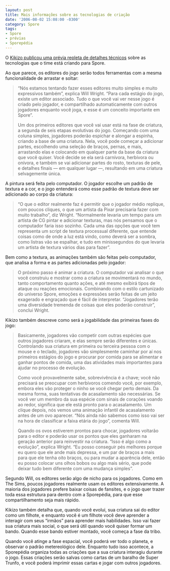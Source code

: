 ```yaml
---
layout: post
title: Mais informações sobre as tecnologias de criação
date: '2006-08-02 15:08:00 -0300'
category: Spore
tags:
- Spore
- prévias
- Sporepédia
---
```

O [Kikizo publicou uma prévia repleta de detalhes técnicos](http://games.kikizo.com/news/200607/141_p1.asp) sobre as tecnologias que o time está criando para Spore.

Ao que parece, os editores do jogo serão todos ferramentas com a mesma funcionalidade de arrastar e soltar:

> “Nós estamos tentando fazer esses editores muito simples e muito expressivos também”, explica Will Wright. “Para cada estágio do jogo, existe um editor associado. Tudo o que você vai ver nesse jogo é criado pelo jogador, e compartilhado automaticamente com outros jogadores enquanto você joga, e esse é um conceito importante em Spore”.
>
> Um dos primeiros editores que você vai usar está na fase de criatura, a segunda de seis etapas evolutivas do jogo. Começando com uma coluna simples, jogadores poderão espichar e alongar a espinha, criando a base de uma criatura. Nela, você pode começar a adicionar partes, escolhendo uma seleção de braços, pernas, e mais, arrastando elas e colocando em qualquer parte da base da criatura que você quiser. Você decide se ela será carnívora, herbívora ou onívora, e também se vai adicionar partes do rosto, texturas de pele, e detalhes finais — em qualquer lugar —, resultando em uma criatura selvagemente única.

A pintura será feita pelo computador. O jogador escolhe um padrão de textura e a cor, e o jogo entenderá como esse padrão de textura deve ser adicionado ao corpo da criatura:

> “O que o editor realmente faz é permitir que o jogador médio replique, com poucos cliques, o que um artista da Pixar precisaria fazer com muito trabalho”, diz Wright. “Normalmente levaria um tempo para um artista de CG pintar e adicionar texturas, mas nós pensamos que o computador faria isso sozinho. Cada uma das opções que você tem representa um script de textura processual diferente, que entende coisas como de onde a luz está vindo, como deverá ser a sombra, como listras vão se espalhar, e tudo em minissegundos do que levaria um artista de textura vários dias para fazer”.

Bem como a textura, as animações também são feitas pelo computador, que analisa a forma e as partes adicionadas pelo jogador:

> O próximo passo é animar a criatura. O computador vai analisar o que você construiu e mostrar como a criatura se movimentará no mundo, tanto comportamento quanto ações, e até mesmo exibirá tipos de ataque ou reações emocionais. Combinando com o estilo cartunizado do universo Spore, emoções e expressões serão feitas de um jeito exagerado e engraçado que é fácil de interpretar. “Jogadores terão uma diversidade tremenda de coisas que eles poderão construir”, conclui Wright.

Kikizo também descreve como será a jogabilidade das primeiras fases do jogo:

> Basicamente, jogadores vão competir com outras espécies que outros jogadores criaram, e elas sempre serão diferentes e únicas. Controlando sua criatura em primeira ou terceira pessoa com o mouse e o teclado, jogadores vão simplesmente caminhar por aí nos primeiros estágios do jogo e procurar por comida para se alimentar e ganhar pontos de comida, uma das atividades mais importantes para ajudar no processo de evolução.
>
> Como você provavelmente sabe, sobrevivência é a chave; você não precisará se preocupar com herbívoros comendo você, por exemplo, embora eles vão proteger o ninho se você chegar perto demais. Da mesma forma, suas tentativas de acasalamento são necessárias. Se você ver um membro da sua espécie com sinais de corações voando ao redor, significa que ele está pronto para o acasalamento. Um clique depois, nós vemos uma animação infantil de acasalamento antes de um ovo aparecer. “Nós ainda não sabemos como isso vai ser na hora de classificar a faixa etária do jogo”, comenta Will.
>
> Quando os ovos estiverem prontos para chocar, jogadores voltarão para o editor e poderão usar os pontos que eles ganharam na geração anterior para reinvestir na criatura. “Isso é algo como a evolução”, explica Wright. “Eu posso conseguir pés melhores porque eu quero que ele ande mais depressa, e um par de braços a mais para que ele tenha oito braços, ou para mudar a aparência dele, então eu posso colocar uns olhos bobos ou algo mais sério, que pode deixar tudo bem diferente com uma mudança simples”.


Segundo Will, os editores serão algo de nicho para os jogadores. Como em The Sims, poucos jogadores realmente usam os editores extensivamente. A maioria dos jogadores prefere baixar coisas de fansites, e o jogo quer trazer toda essa estrutura para dentro com a Sporepédia, para que esse compartilhamento seja mais rápido.

Kikizo também detalha que, quando você evolui, sua criatura sai do editor como um filhote, e enquanto você é um filhote você deve aprender a interagir com seus “irmãos” para aprender mais habilidades. Isso vai fazer sua criatura mais social, o que será útil quando você quiser formar um bando. Quando esse bando estiver montado, você começa a fase da tribo.

Quando você atinge a fase espacial, você poderá ver todo o planeta, e observar o padrão metereológico dele. Enquanto tudo isso acontece, a Sporepédia organiza todas as criações que a sua criatura interagiu durante o jogo. Essas criações serão salvas como cartas de um baralho de Super Trunfo, e você poderá imprimir essas cartas e jogar com outros jogadores. 